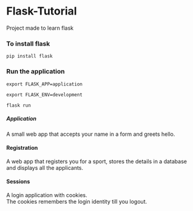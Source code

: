 # Flask-Tutorial
Project made to learn flask

### To install flask
```pip install flask```

### Run the application
```
export FLASK_APP=application
```
```
export FLASK_ENV=development
```
```
flask run
```

##### Application 
A small web app that accepts your name in a form and greets hello.

#### Registration
A web app that registers you for a sport, stores the details in a database and displays all the applicants.

#### Sessions
A login application with cookies. \
The cookies remembers the login identity till you logout.
